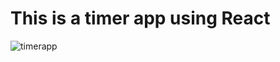 # This is a timer app using React


![timerapp](https://user-images.githubusercontent.com/117341429/204031863-d8da9256-e081-40cf-8996-1e7e08e03d7a.gif)
